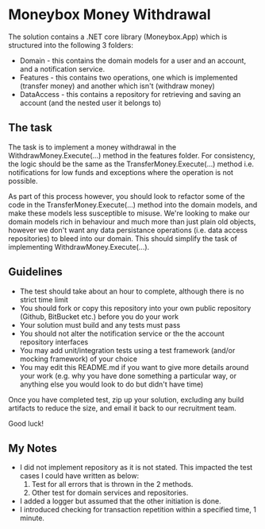 # Moneybox Money Withdrawal

The solution contains a .NET core library (Moneybox.App) which is structured into the following 3 folders:

* Domain - this contains the domain models for a user and an account, and a notification service.
* Features - this contains two operations, one which is implemented (transfer money) and another which isn't (withdraw money)
* DataAccess - this contains a repository for retrieving and saving an account (and the nested user it belongs to)

## The task

The task is to implement a money withdrawal in the WithdrawMoney.Execute(...) method in the features folder. For consistency, the logic should be the same as the TransferMoney.Execute(...) method i.e. notifications for low funds and exceptions where the operation is not possible. 

As part of this process however, you should look to refactor some of the code in the TransferMoney.Execute(...) method into the domain models, and make these models less susceptible to misuse. We're looking to make our domain models rich in behaviour and much more than just plain old objects, however we don't want any data persistance operations (i.e. data access repositories) to bleed into our domain. This should simplify the task of implementing WithdrawMoney.Execute(...).

## Guidelines

* The test should take about an hour to complete, although there is no strict time limit
* You should fork or copy this repository into your own public repository (Github, BitBucket etc.) before you do your work
* Your solution must build and any tests must pass
* You should not alter the notification service or the the account repository interfaces
* You may add unit/integration tests using a test framework (and/or mocking framework) of your choice
* You may edit this README.md if you want to give more details around your work (e.g. why you have done something a particular way, or anything else you would look to do but didn't have time)

Once you have completed test, zip up your solution, excluding any build artifacts to reduce the size, and email it back to our recruitment team.

Good luck!

## My Notes

* I did not implement repository as it is not stated. This impacted the test cases I could have written as below:
  1. Test for all errors that is thrown in the 2 methods.
  2. Other test for domain services and repositories.
* I added a logger but assumed that the other initiation is done.
* I introduced checking for transaction repetition within a specified time, 1 minute.

